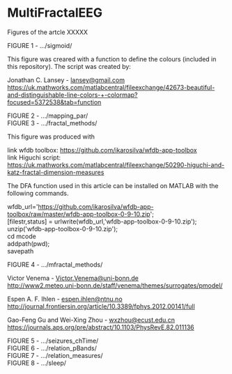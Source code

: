 # MultiFractalEEG

Figures of the artcle XXXXX

FIGURE 1 - .../sigmoid/  
  
This figure was creared with a function to define the colours (included in this repository). The script was created by:  

Jonathan C. Lansey - lansey@gmail.com  
https://uk.mathworks.com/matlabcentral/fileexchange/42673-beautiful-and-distinguishable-line-colors-+-colormap?focused=5372538&tab=function  

FIGURE 2 - .../mapping_par/  
FIGURE 3 - .../fractal_methods/  

This figure was produced with 

link wfdb toolbox: https://github.com/ikarosilva/wfdb-app-toolbox  
link Higuchi script: https://uk.mathworks.com/matlabcentral/fileexchange/50290-higuchi-and-katz-fractal-dimension-measures  

The DFA function used in this article can be installed on MATLAB with the following commands.    

wfdb_url='https://github.com/ikarosilva/wfdb-app-toolbox/raw/master/wfdb-app-toolbox-0-9-10.zip';  
[filestr,status] = urlwrite(wfdb_url,'wfdb-app-toolbox-0-9-10.zip');  
unzip('wfdb-app-toolbox-0-9-10.zip');  
cd mcode  
addpath(pwd);  
savepath  

FIGURE 4 - .../mfractal_methods/

Victor Venema - Victor.Venema@uni-bonn.de  
http://www2.meteo.uni-bonn.de/staff/venema/themes/surrogates/pmodel/  

Espen A. F. Ihlen - espen.ihlen@ntnu.no  
http://journal.frontiersin.org/article/10.3389/fphys.2012.00141/full  

Gao-Feng Gu and Wei-Xing Zhou - wxzhou@ecust.edu.cn  
https://journals.aps.org/pre/abstract/10.1103/PhysRevE.82.011136  

FIGURE 5 - .../seizures_chTime/  
FIGURE 6 - .../relation_pBands/  
FIGURE 7 - .../relation_measures/  
FIGURE 8 - .../sleep/  
